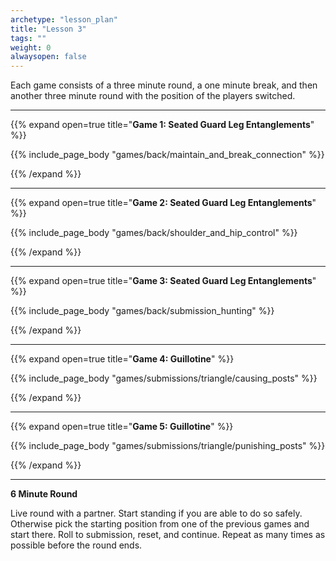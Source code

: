 ```yaml
--- 
archetype: "lesson_plan" 
title: "Lesson 3"
tags: ""
weight: 0
alwaysopen: false 
---
```




Each game consists of a three minute round, a one minute break, and then another three minute round with the position of the players switched. 

---
{{% expand open=true title="**Game 1: Seated Guard Leg Entanglements**" %}}

{{% include_page_body "games/back/maintain_and_break_connection" %}}

{{% /expand %}}

---
{{% expand open=true title="**Game 2: Seated Guard Leg Entanglements**" %}}

{{% include_page_body "games/back/shoulder_and_hip_control" %}}

{{% /expand %}}

---
{{% expand open=true title="**Game 3: Seated Guard Leg Entanglements**" %}}

{{% include_page_body "games/back/submission_hunting" %}}

{{% /expand %}}

---
{{% expand open=true title="**Game 4: Guillotine**" %}}

{{% include_page_body "games/submissions/triangle/causing_posts" %}}

{{% /expand %}}

---
{{% expand open=true title="**Game 5: Guillotine**" %}}


{{% include_page_body "games/submissions/triangle/punishing_posts" %}}

{{% /expand %}}

---
**6 Minute Round**

Live round with a partner. Start standing if you are able to do so safely. Otherwise pick the starting position from one of the previous games and start there. Roll to submission, reset, and continue. Repeat as many times as possible before the round ends. 



